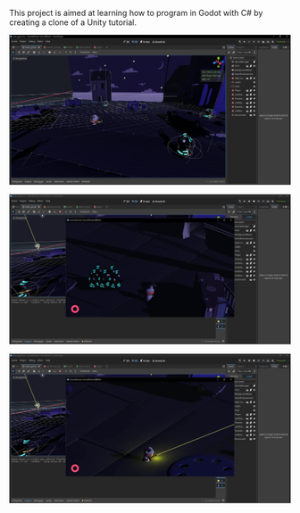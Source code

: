 This project is aimed at learning how to program in Godot with C# by creating a clone of a Unity tutorial.

![image alt](https://github.com/CataniaGianFranco/SurvivalShooter-CloneOfUnity/blob/96b282a656ab6290363ceabb0343353ebd9c2e75/Capture_00.jpg)

![image alt](https://github.com/CataniaGianFranco/SurvivalShooter-CloneOfUnity/blob/96b282a656ab6290363ceabb0343353ebd9c2e75/Capture_01.jpg)

![image alt](https://github.com/CataniaGianFranco/SurvivalShooter-CloneOfUnity/blob/96b282a656ab6290363ceabb0343353ebd9c2e75/Capture_02.jpg)
